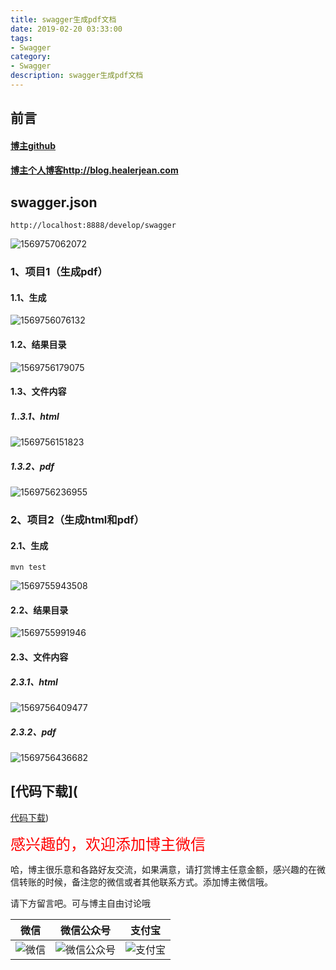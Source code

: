 ```yaml
---
title: swagger生成pdf文档
date: 2019-02-20 03:33:00
tags: 
- Swagger
category: 
- Swagger
description: swagger生成pdf文档
---
```


<!-- 

https://raw.githubusercontent.com/HealerJean/HealerJean.github.io/master/blogImages/
　　首行缩进

<font  clalss="healerColor" color="red" size="5" >     </font>

<font  clalss="healerSize"  size="5" >     </font>
-->




## 前言

#### [博主github](https://github.com/HealerJean)
#### [博主个人博客http://blog.healerjean.com](http://HealerJean.github.io)    



## swagger.json

```http
http://localhost:8888/develop/swagger
```



![1569757062072](https://raw.githubusercontent.com/HealerJean/HealerJean.github.io/master/blogImages/1569757062072.png)




### 1、项目1（生成pdf）




#### 1.1、生成

![1569756076132](https://raw.githubusercontent.com/HealerJean/HealerJean.github.io/master/blogImages/1569756076132.png)



#### 1.2、结果目录



![1569756179075](https://raw.githubusercontent.com/HealerJean/HealerJean.github.io/master/blogImages/1569756179075.png)



#### 1.3、文件内容



##### 1..3.1、html



![1569756151823](https://raw.githubusercontent.com/HealerJean/HealerJean.github.io/master/blogImages/1569756151823.png)



##### 1.3.2、pdf

![1569756236955](https://raw.githubusercontent.com/HealerJean/HealerJean.github.io/master/blogImages/1569756236955.png)





### 2、项目2（生成html和pdf）



#### 2.1、生成



```
mvn test
```

![1569755943508](https://raw.githubusercontent.com/HealerJean/HealerJean.github.io/master/blogImages/1569755943508.png)



#### 2.2、结果目录

![1569755991946](https://raw.githubusercontent.com/HealerJean/HealerJean.github.io/master/blogImages/1569755991946.png)



#### 2.3、文件内容

##### 2.3.1、html

![1569756409477](https://raw.githubusercontent.com/HealerJean/HealerJean.github.io/master/blogImages/1569756409477.png)



##### 2.3.2、pdf

![1569756436682](https://raw.githubusercontent.com/HealerJean/HealerJean.github.io/master/blogImages/1569756436682.png)



## [代码下载](
[代码下载](https://github.com/HealerJean/HealerJean.github.io/tree/master/_posts/DDKJ/15%E3%80%81swagger/2019_09_29_2_swagger%E7%94%9F%E6%88%90pdf%E6%96%87%E6%A1%A3))





<font  color="red" size="5" >     
感兴趣的，欢迎添加博主微信
 </font>       

   



哈，博主很乐意和各路好友交流，如果满意，请打赏博主任意金额，感兴趣的在微信转账的时候，备注您的微信或者其他联系方式。添加博主微信哦。    

请下方留言吧。可与博主自由讨论哦

|微信 | 微信公众号|支付宝|
|:-------:|:-------:|:------:|
| ![微信](https://raw.githubusercontent.com/HealerJean/HealerJean.github.io/master/assets/img/tctip/weixin.jpg)|![微信公众号](https://raw.githubusercontent.com/HealerJean/HealerJean.github.io/master/assets/img/my/qrcode_for_gh_a23c07a2da9e_258.jpg)|![支付宝](https://raw.githubusercontent.com/HealerJean/HealerJean.github.io/master/assets/img/tctip/alpay.jpg) |



<link rel="stylesheet" href="https://unpkg.com/gitalk/dist/gitalk.css">

<script src="https://unpkg.com/gitalk@latest/dist/gitalk.min.js"></script> 
<div id="gitalk-container"></div>    
 <script type="text/javascript">
    var gitalk = new Gitalk({
		clientID: `1d164cd85549874d0e3a`,
		clientSecret: `527c3d223d1e6608953e835b547061037d140355`,
		repo: `HealerJean.github.io`,
		owner: 'HealerJean',
		admin: ['HealerJean'],
		id: 'AAAAAAAAAAAAAAA',
    });
    gitalk.render('gitalk-container');
</script> 
